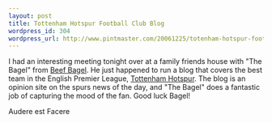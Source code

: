 ```yaml
--- 
layout: post
title: Tottenham Hotspur Football Club Blog
wordpress_id: 304
wordpress_url: http://www.pintmaster.com/20061225/totenham-hotspur-football-club-blog/
---
```

I had an interesting meeting tonight over at a family friends house with "The Bagel" from <a href="http://www.beefbagel.com">Beef Bagel</a>. He just happened to run a blog that covers the best team in the English Premier League, <a href="http://spurs.co.uk">Tottenham Hotspur</a>. The blog is an opinion site on the spurs news of the day, and "The Bagel" does a fantastic job of capturing the mood of the fan. Good luck Bagel!

Audere est Facere
